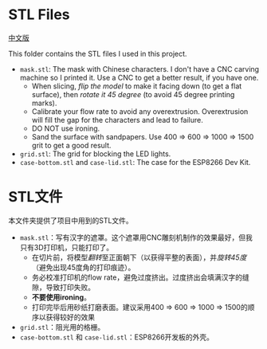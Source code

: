 STL Files
=====================

[中文版](STL文件)


This folder contains the STL files I used in this project.

- `mask.stl`: The mask with Chinese characters. I don't have a CNC carving machine so I printed it. Use a CNC to get a better result, if you have one.
  - When slicing, *flip the model* to make it facing down (to get a flat surface), then *rotate it 45 degree* (to avoid 45 degree printing marks).
  - Calibrate your flow rate to avoid any overextrusion. Overextrusion will fill the gap for the characters and lead to failure.
  - DO NOT use ironing.
  - Sand the surface with sandpapers. Use 400 => 600 => 1000 => 1500 grit to get a good result.
- `grid.stl`: The grid for blocking the LED lights.
- `case-bottom.stl` and `case-lid.stl`: The case for the ESP8266 Dev Kit.


STL文件
=========


本文件夹提供了项目中用到的STL文件。

- `mask.stl`：写有汉字的遮罩。这个遮罩用CNC雕刻机制作的效果最好，但我只有3D打印机，只能打印了。
  - 在切片前，将模型*翻转*至正面朝下（以获得平整的表面），并*旋转45度*（避免出现45度角的打印痕迹）。
  - 务必校准打印机的flow rate，避免过度挤出。过度挤出会填满汉字的缝隙，导致打印失败。
  - **不要使用ironing**。
  - 打印完毕后用砂纸打磨表面。建议采用400 => 600 => 1000 => 1500的顺序以获得较好的效果
- `grid.stl`：阻光用的格栅。
- `case-bottom.stl` 和 `case-lid.stl`：ESP8266开发板的外壳。
